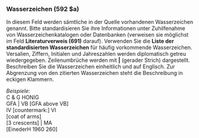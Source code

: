 ### Wasserzeichen (592 $a)

In diesem Feld werden sämtliche in der Quelle vorhandenen Wasserzeichen genannt. Bitte standardisieren Sie ihre Informationen unter Zuhilfenahme von Wasserzeichenkatalogen oder Datenbanken (verweisen sie möglichst im Feld **Literaturverweis (691)** darauf). Verwenden Sie die **Liste der standardisierten Wasserzeichen** für häufig vorkommende Wasserzeichen. Versalien, Ziffern, Initialen und Jahreszahlen werden diplomatisch getreu wiedergegeben. Zeilenumbrüche werden mit **|** (gerader Strich) dargestellt. Beschreiben Sie die Wasserzeichen einheitlich und auf Englisch. Zur Abgrenzung von den zitierten Wasserzeichen steht die Beschreibung in eckigen Klammern. 

_Beispiele_:  
C & G HONIG  
GFA | VB [GFA above VB]  
IV [countermark:] VI  
[coat of arms]  
[3 crescents] | MA  
[EinederH 1960 260]